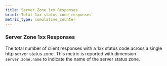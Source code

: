 ```yaml
---
title: Server Zone 1xx Responses
brief: Total 1xx status code responses
metric_type: cumulative_counter
---
```

### Server Zone 1xx Responses
The total number of client responses with a 1xx status code across a single http server status zone.
This metric is reported with dimension `server.zone.name` to indicate the name of the server status zone.
